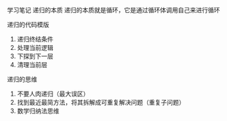 学习笔记
递归的本质
递归的本质就是循环，它是通过循环体调用自己来进行循环


递归的代码模版
1. 递归终结条件
2. 处理当前逻辑
3. 下探到下一层
4. 清理当前层


递归的思维

1. 不要人肉递归（最大误区）
2. 找到最近最简方法，将其拆解成可重复解决问题（重复子问题）
3. 数学归纳法思维
